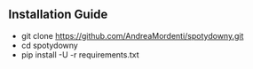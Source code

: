 ## Installation Guide
* git clone https://github.com/AndreaMordenti/spotydowny.git 
* cd spotydowny
* pip install -U -r requirements.txt 
